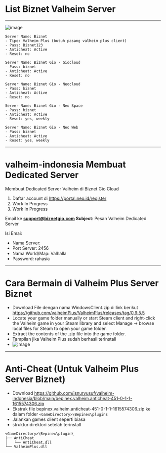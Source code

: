 
# List Biznet Valheim Server
---
![image](https://user-images.githubusercontent.com/5492467/111425151-4e2c5500-8725-11eb-9fe2-575d644017da.png)
```
Server Name: Biznet
- Tipe: Valheim Plus (butuh pasang valheim plus client)
- Pass: Biznet123
- Anticheat: Active
- Reset: no

Server Name: Biznet Gio - Giocloud
- Pass: biznet
- Anticheat: Active
- Reset: no

Server Name: Biznet Gio - Neocloud
- Pass: biznet
- Anticheat: Active
- Reset: no

Server Name: Biznet Gio - Neo Space
- Pass: biznet
- Anticheat: Active
- Reset: yes, weekly

Server Name: Biznet Gio - Neo Web
- Pass: biznet
- Anticheat: Active
- Reset: yes, weekly
```

---
# valheim-indonesia Membuat Dedicated Server
Membuat Dedicated Server Valheim di Biznet Gio Cloud

1. Daftar account di https://portal.neo.id/register
2. Work In Progress
3. Work In Progress



Email ke **support@biznetgio.com**
**Subject**: Pesan Valheim Dedicated Server

Isi Emai: 
- Nama Server:
- Port Server: 2456
- Nama World/Map: Valhalla
- Password: rahasia

---
# Cara Bermain di Valheim Plus Server Biznet

- Download File dengan nama  WindowsClient.zip di link berikut https://github.com/valheimPlus/ValheimPlus/releases/tag/0.9.5.5
- Locate your game folder manually or start Steam client and right-click the Valheim game in your Steam library and select Manage -> browse local files for Steam to open your game folder.
- Extract the contents of the .zip file into the game folder.
- Tampilan jika Valheim Plus sudah berhasil terinstall
- ![image](https://user-images.githubusercontent.com/5492467/111427090-27bbe900-8728-11eb-9bb6-16943979faa8.png)


---
# Anti-Cheat (Untuk Valheim Plus Server Biznet)
- Download https://github.com/isnuryusuf/valheim-indonesia/blob/main/bepinex.valheim.anticheat-451-0-1-1-1615574306.zip
- Ekstrak file bepinex.valheim.anticheat-451-0-1-1-1615574306.zip ke dalam folder `<GameDirectory>\Bepinex\plugins`
- Jalankan games client seperti biasa
- struktur direktori setelah terinstall
```
<GameDirectory>\Bepinex\plugin\
├── AntiCheat
│   └── AntiCheat.dll
└── ValheimPlus.dll
```
